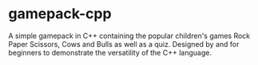 # gamepack-cpp
A simple gamepack in C++ containing the popular children's games Rock Paper Scissors, Cows and Bulls as well as a quiz. Designed by and for beginners to demonstrate the versatility of the C++ language.
